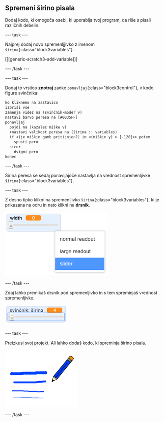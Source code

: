 ## Spremeni širino pisala

Dodaj kodo, ki omogoča osebi, ki uporablja tvoj program, da riše s pisali različnih debelin.

\--- task \---

Najprej dodaj novo spremenljjivko z imenom `širina`{:class="block3variables"}.

[[[generic-scratch3-add-variable]]]

\--- /task \---

\--- task \---

Dodaj to vrstico **znotraj** zanke `ponavljaj`{:class="block3control"}, v kodo figure svinčnika:

```blocks3
ko kliknemo na zastavico
izbriši vse
zamenja videz na (svinčnik-moder v)
nastavi barvo peresa na [#0035FF]
ponavljaj
  pojdi na (kazalec miške v)
  +nastavi velikost peresa na (širina :: variables)
  if <(je miškin gumb pritisnjen?) in <(miškin y) > [-120]>> potem
    spusti pero
  sicer
    dvigni pero
konec
```

\--- /task \---

Širina peresa se sedaj ponavljajoče nastavlja na vrednost spremenljivke `širina`{:class="block3variables"}.

\--- task \---

Z desno tipko klikni na spremenljivko `širina`{:class="block3variables"}, ki je prikazana na odru in nato klikni na **drsnik**.

![posnetek zaslona](images/paint-slider.png)

\--- /task \---

Zdaj lahko premikaš drsnik pod spremenljivko in s tem spreminjaš vrednost spremenljivke.

![posnetek zaslona](images/paint-slider-change.png)

\--- task \---

Preizkusi svoj projekt. Ali lahko dodaš kodo, ki spreminja širino pisala.

![posnetek zaslona](images/paint-width-test.png)

\--- /task \---